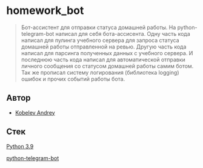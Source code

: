 # homework_bot
> Бот-ассистент для отправки статуса домашней работы. На python-telegram-bot написал для себя бота-ассисента. Одну часть кода написал для пулинга учебного сервера для запроса статуса домашней работы отправленной на ревью. Другую часть кода написал для парсинга полученных данных с учебного сервера. И последнюю часть кода написал для автоматической отправки личного сообщения со статусом домашней работы самим ботом. Так же прописал систему логирования (библиотека logging) ошибок и прочих событий работы бота.

## Автор
- [Kobelev Andrey](https://github.com/andrey-kobelev)

## Стек

[Python 3.9](https://www.python.org/downloads/release/python-390/)

[python-telegram-bot](https://docs.python-telegram-bot.org/en/v21.9/)
